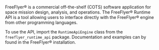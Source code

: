 FreeFlyer® is a commercial off-the-shelf (COTS) software application for space mission design, analysis, and operations. The FreeFlyer® Runtime API is a tool allowing users to interface directly with the FreeFlyer® engine from other programming languages.

To use the API, import the `RuntimeApiEngine` class from the `freeflyer_runtime_api` package. Documentation and examples can by found in the FreeFlyer® installation.
